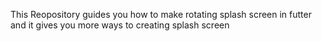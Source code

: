 This Reopository guides you how to make rotating splash screen in futter and it gives you more ways to creating splash screen
